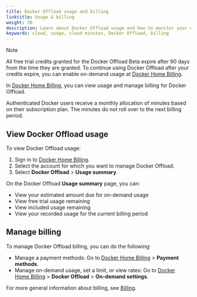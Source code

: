```yaml
---
title: Docker Offload usage and billing
linktitle: Usage & billing
weight: 30
description: Learn about Docker Offload usage and how to monitor your cloud resources.
keywords: cloud, usage, cloud minutes, Docker Offload, billing
---
```


> [!NOTE]
>
> All free trial credits granted for the Docker Offload Beta expire after 90
> days from the time they are granted. To continue using Docker Offload after
> your credits expire, you can enable on-demand usage at [Docker Home
> Billing](https://app.docker.com/billing).

In [Docker Home Billing](https://app.docker.com/billing), you can view usage and
manage billing for Docker Offload.

Authenticated Docker users receive a monthly allocation of minutes based on
their subscription plan. The minutes do not roll over to the next billing
period.

## View Docker Offload usage

To view Docker Offload usage:

1. Sign in to [Docker Home Billing](https://app.docker.com/billing).
2. Select the account for which you want to manage Docker Offload.
3. Select **Docker Offload** > **Usage summary**.

On the Docker Offload **Usage summary** page, you can:

- View your estimated amount due for on-demand usage
- View free trial usage remaining
- View included usage remaining
- View your recorded usage for the current billing period

## Manage billing

To manage Docker Offload billing, you can do the following:

- Manage a payment methods: Go to [Docker Home
  Billing](https://app.docker.com/billing) > **Payment methods**.
- Manage on-demand usage, set a limit, or view rates: Go to [Docker Home
  Billing](https://app.docker.com/billing) > **Docker Offload** > **On-demand
  settings**.

For more general information about billing, see [Billing](../billing/_index.md).